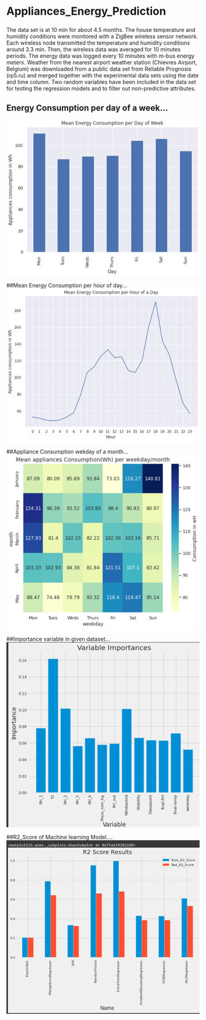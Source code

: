 # Appliances_Energy_Prediction

###
The data set is at 10 min for about 4.5 months. The house temperature and humidity conditions
were monitored with a ZigBee wireless sensor network. Each wireless node transmitted the
temperature and humidity conditions around 3.3 min. Then, the wireless data was averaged for
10 minutes periods. The energy data was logged every 10 minutes with m-bus energy meters.
Weather from the nearest airport weather station (Chievres Airport, Belgium) was downloaded
from a public data set from Reliable Prognosis (rp5.ru) and merged together with the
experimental data sets using the date and time column. Two random variables have been
included in the data set for testing the regression models and to filter out non-predictive attributes.

## Energy Consumption per day of a week...
![hello](https://github.com/SheikhSarvar/Appliances_Energy_Prediction/blob/6726785904dcce1cdb91378ddedc7126f2cf6e15/10.PNG)

##Mean Energy Consumption per hour of day...
![hello](https://github.com/SheikhSarvar/Appliances_Energy_Prediction/blob/6726785904dcce1cdb91378ddedc7126f2cf6e15/11.PNG)

##Appliance Consumption wekday of a month...
![hello](https://github.com/SheikhSarvar/Appliances_Energy_Prediction/blob/6726785904dcce1cdb91378ddedc7126f2cf6e15/19.PNG)

##Importance variable in given dataset...
![hello](https://github.com/SheikhSarvar/Appliances_Energy_Prediction/blob/6726785904dcce1cdb91378ddedc7126f2cf6e15/Screenshot%20(14).png)

##R2_Score of Machine learning Model....
![hello](https://github.com/SheikhSarvar/Appliances_Energy_Prediction/blob/6726785904dcce1cdb91378ddedc7126f2cf6e15/Screenshot%20(15).png)

